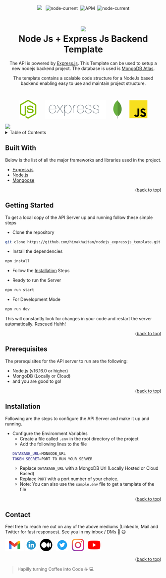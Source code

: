 <div id="top"></div>
<p align="center">
<img src="https://badgen.net/github/issues/himakhaitan/Folio-API?style=flat-square&scale=1.4">
&nbsp;
<img alt="node-current" src="https://badgen.net/github/stars/himakhaitan/Folio-API?style=flat-square&scale=1.4">&nbsp;
<img alt="APM" src="https://badgen.net/github/forks/himakhaitan/Folio-API?style=flat-square&scale=1.4">&nbsp;
<img alt="node-current" src="https://badgen.net/github/closed-issues/himakhaitan/Folio-API?style=flat-square&scale=1.4">
</p>
<h1 align="center">
  <a><img src="https://github.com/himakhaitan/Folio-API/blob/main/resources/150x150.png.png?raw=true" width="150"></a>
  <br>  
  Node Js + Express Js Backend Template
  <br>
</h1>

<p align="center">
The API is powered by <a href="https://expressjs.com/">Express.js</a>. This Template can be used to setup a new nodejs backend project. The database is used is <a href="https://www.mongodb.com/">MongoDB Atlas</a>.
</p>

<p align="center">
The template contains a scalable code structure for a NodeJs based backend enabling easy to use and maintain project structure.
</p>
</br>

<p align="center">
<img src="https://github.com/himakhaitan/himakhaitan/blob/main/icons/nodejs.png?raw=true" height="60">&nbsp; &nbsp; &nbsp;
<img src="https://github.com/himakhaitan/himakhaitan/blob/main/icons/expressjs.png?raw=true" height="60">&nbsp; &nbsp; &nbsp;
<img src="https://github.com/himakhaitan/himakhaitan/blob/main/icons/mongo.png?raw=true" height="60">&nbsp; &nbsp; &nbsp;
<img src="https://github.com/himakhaitan/himakhaitan/blob/main/icons/js.png?raw=true" height="60">
</p>

<img src="https://github.com/himakhaitan/Folio-API/blob/main/resources/banner.png?raw=true">

<details>
  <summary>Table of Contents</summary>
  <ol>
    <li><a href="#getting-started">Getting Started</a>
      <ul>
        <li><a href="#prerequisites">Prerequisites</a></li>
        <li><a href="#installation">Installation</a></li>
      </ul>
    </li>
    <li><a href="#contact">Contact</a></li>
  </ol>
</details>

## Built With

Below is the list of all the major frameworks and libraries used in the project.

- [Express.js](https://expressjs.com/)
- [Node.js](https://nodejs.org/en/)
- [Mongoose](https://mongoosejs.com/)

<p align="right">(<a href="#top">back to top</a>)</p>

## Getting Started

To get a local copy of the API Server up and running follow these simple steps

- Clone the repository

```bash
git clone https://github.com/himakhaitan/nodejs_expressjs_template.git
```

- Install the dependencies

```bash
npm install
```

- Follow the <a href="https://github.com/himakhaitan/nodejs_expressjs_template#installation">Installation</a> Steps

- Ready to run the Server

```bash
npm run start
```

- For Development Mode

```bash
npm run dev
```

This will constantly look for changes in your code and restart the server automatically. Rescued Huhh!

<p align="right">(<a href="#top">back to top</a>)</p>

## Prerequisites

The prerequisites for the API server to run are the following:

- Node.js (v16.16.0 or higher)
- MongoDB (Locally or Cloud)
- and you are good to go!

<p align="right">(<a href="#top">back to top</a>)</p>

## Installation

Following are the steps to configure the API Server and make it up and running.

- Configure the Environment Variables
  - Create a file called `.env` in the root directory of the project
  - Add the following lines to the file
  ```bash
  DATABASE_URL=MONGODB_URL
  TOKEN_SECRET=PORT_TO_RUN_YOUR_SERVER
  ```
  - Replace `DATABASE_URL` with a MongoDB Url (Locally Hosted or Cloud Based)
  - Replace `PORT` with a port number of your choice.
  - Note: You can also use the `sample.env` file to get a template of the file

<p align="right">(<a href="#top">back to top</a>)</p>

## Contact

<p>Feel free to reach me out on any of the above mediums (LinkedIn, Mail and Twitter for fast responses). See you in my inbox / DMs 📩 😃</p>

<p>
  <a href="mailto:himanshukhaitan108@gmail.com" target="_blank"><img height="40" src = "https://github.com/himakhaitan/himakhaitan/blob/main/icons/mail.png?raw=true"></a>
  <a href="https://www.linkedin.com/in/himakhaitan" target="_blank"><img height="40" src = "https://github.com/himakhaitan/himakhaitan/blob/main/icons/linkedin.png?raw=true"></a>&nbsp;&nbsp;<a href="https://himakhaitan.medium.com/" target="_blank"><img height="40" src = "https://github.com/himakhaitan/himakhaitan/blob/main/icons/medium.png?raw=true"></a>&nbsp;&nbsp;
  <a href="https://twitter.com/hima_khaitan" target="_blank"><img height="40" src = "https://github.com/himakhaitan/himakhaitan/blob/main/icons/twitter.png?raw=true"></a>&nbsp;&nbsp;
  <a href="https://www.instagram.com/hima_khaitan/" target="_blank"><img height="40" src = "https://github.com/himakhaitan/himakhaitan/blob/main/icons/insta.png?raw=true"></a>&nbsp;&nbsp;
  <a href="https://www.youtube.com/@KarmicCrew" target="_blank"><img height="40" src = "https://github.com/himakhaitan/himakhaitan/blob/main/icons/youtube.png?raw=true"></a>
</p>

<p align="right">(<a href="#top">back to top</a>)</p>

> Hapilly turning Coffee into Code ☕️ 💻
